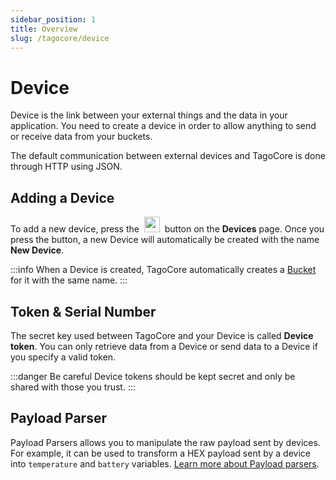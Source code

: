```yaml
---
sidebar_position: 1
title: Overview
slug: /tagocore/device
---
```


# Device

Device is the link between your external things and the data in your application. You need to create a device in order to allow anything to send or receive data from your buckets.

The default communication between external devices and TagoCore is done through HTTP using JSON.

## Adding a Device

To add a new device, press the&nbsp; <img className="inline-image" src="/docs_imagem/tagocore/device/add-device-button.png" height="25px" /> &nbsp;button on the **Devices** page. Once you press the button, a new Device will automatically be created with the name **New Device**.

:::info
When a Device is created, TagoCore automatically creates a [Bucket](/docs/tagocore/device/data) for it with the same name.
:::

## Token & Serial Number

The secret key used between TagoCore and your Device is called **Device token**. You can only retrieve data from a Device or send data to a Device if you specify a valid token.

:::danger Be careful
Device tokens should be kept secret and only be shared with those you trust.
:::

## Payload Parser

Payload Parsers allows you to manipulate the raw payload sent by devices. For example, it can be used to transform a HEX payload sent by a device into `temperature` and `battery` variables. [Learn more about Payload parsers](/docs/tagocore/device/payload-parser).
